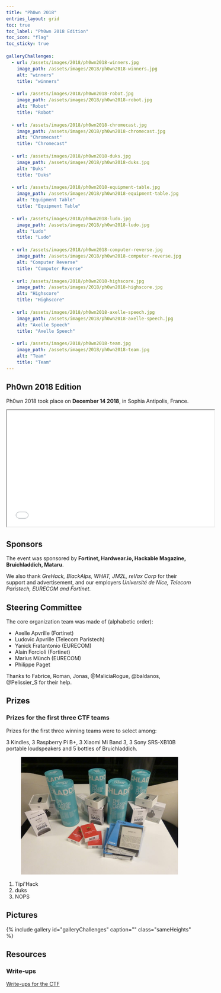 ```yaml
---
title: "Ph0wn 2018"
entries_layout: grid
toc: true
toc_label: "Ph0wn 2018 Edition"
toc_icon: "flag"
toc_sticky: true

galleryChallenges:
  - url: /assets/images/2018/ph0wn2018-winners.jpg
    image_path: /assets/images/2018/ph0wn2018-winners.jpg
    alt: "winners"
    title: "winners"
  
  - url: /assets/images/2018/ph0wn2018-robot.jpg
    image_path: /assets/images/2018/ph0wn2018-robot.jpg
    alt: "Robot"
    title: "Robot"
  
  - url: /assets/images/2018/ph0wn2018-chromecast.jpg
    image_path: /assets/images/2018/ph0wn2018-chromecast.jpg
    alt: "Chromecast"
    title: "Chromecast"
  
  - url: /assets/images/2018/ph0wn2018-duks.jpg
    image_path: /assets/images/2018/ph0wn2018-duks.jpg
    alt: "Duks"
    title: "Duks"
  
  - url: /assets/images/2018/ph0wn2018-equipment-table.jpg
    image_path: /assets/images/2018/ph0wn2018-equipment-table.jpg
    alt: "Equipment Table"
    title: "Equipment Table"

  - url: /assets/images/2018/ph0wn2018-ludo.jpg
    image_path: /assets/images/2018/ph0wn2018-ludo.jpg
    alt: "Ludo"
    title: "Ludo"

  - url: /assets/images/2018/ph0wn2018-computer-reverse.jpg
    image_path: /assets/images/2018/ph0wn2018-computer-reverse.jpg
    alt: "Computer Reverse"
    title: "Computer Reverse"

  - url: /assets/images/2018/ph0wn2018-highscore.jpg
    image_path: /assets/images/2018/ph0wn2018-highscore.jpg
    alt: "Highscore"
    title: "Highscore"

  - url: /assets/images/2018/ph0wn2018-axelle-speech.jpg
    image_path: /assets/images/2018/ph0wn2018-axelle-speech.jpg
    alt: "Axelle Speech"
    title: "Axelle Speech"

  - url: /assets/images/2018/ph0wn2018-team.jpg
    image_path: /assets/images/2018/ph0wn2018-team.jpg
    alt: "Team"
    title: "Team"
---
```



## Ph0wn 2018 Edition
<p>
Ph0wn 2018 took place on <b>December 14 2018</b>, in Sophia Antipolis, France.
</p>

<iframe src="/assets/videos/ph0wn-wannadrink.mp4" width="560" height="315" allowfullscreen="allowfullscreen">
</iframe>

## Sponsors
<p>
The event was sponsored by <b>Fortinet, Hardwear.io, Hackable Magazine, Bruichladdich, Mataru</b>.
</p>
<p>
We also thank <i>GreHack, BlackAlps, WHAT, JM2L, reVax Corp</i> for their support and advertisement, and our employers <i>Universit&eacute; de Nice, Telecom Paristech, EURECOM and Fortinet</i>.
</p>

## Steering Committee
<p>
  The core organization team was made of (alphabetic order): 
  <ul>
      <li>Axelle Apvrille (Fortinet)</li>
      <li>Ludovic Apvrille (Telecom Paristech)</li>
      <li>Yanick Fratantonio (EURECOM)</li>
      <li>Alain Forcioli (Fortinet)</li>
      <li>Marius M&uuml;nch (EURECOM)</li>
      <li>Philippe Paget</li>
  </ul>
</p>
<p>
  Thanks to Fabrice, Roman, Jonas, @MaliciaRogue, @baldanos, @Pelissier_S for their help.
</p>
	
## Prizes
<!-- prizes -->

<h3>Prizes for the first three CTF teams</h3>
<p>
Prizes for the first three winning teams were to select among: 
</p>
<p>3 Kindles, 3 Raspberry Pi B+, 3  Xiaomi Mi Band 3, 3 Sony SRS-XB10B portable loudspeakers and 5 bottles of Bruichladdich.
</p>

<figure class="align-center">
    <a href="/assets/images/2018/ph0wn2018-prizes.jpg" class="image-popup" title="Winners Prizes">
      <img src="/assets/images/2018/ph0wn2018-prizes.jpg" alt="Prizes - 2018">
    </a>
    <figcaption>
    <p class="text-center"> </p>
  </figcaption>
</figure>
<ol>
  <li>Tipi'Hack</li>
  <li>duks</li>
  <li>NOPS</li>
</ol>

## Pictures

{% include gallery id="galleryChallenges" caption="" class="sameHeights" %}



## Resources

### Write-ups
<a href="https://github.com/cryptax/write-ups-2018/tree/master/ph0wn-2018">Write-ups for the CTF</a>
